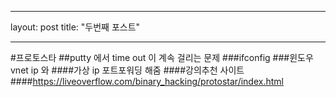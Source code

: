 ﻿---

layout: post
title: "두번째 포스트"

---
#프로토스타
##putty  에서 time out  이 계속 걸리는 문제
###ifconfig 
###윈도우 vnet ip 와 
####가상 ip 포트포워딩 해줌
####강의추천 사이트
####https://liveoverflow.com/binary_hacking/protostar/index.html